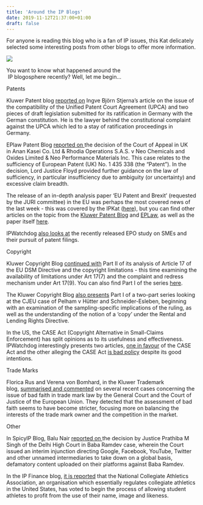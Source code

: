 ```yaml
---
title: 'Around the IP Blogs'
date: 2019-11-12T21:37:00+01:00
draft: false
---
```


For anyone is reading this blog who is a fan of IP issues, this Kat delicately selected some interesting posts from other blogs to offer more information.   

  

[![](https://1.bp.blogspot.com/-gDR23zQfE8Y/XcnpRQfqq_I/AAAAAAAAAJg/QJqFobgPUpsQJsB_5SXvyB_-QqST4Pb8ACEwYBhgL/s200/5653464260_b041f330de_o.jpg)](https://1.bp.blogspot.com/-gDR23zQfE8Y/XcnpRQfqq_I/AAAAAAAAAJg/QJqFobgPUpsQJsB_5SXvyB_-QqST4Pb8ACEwYBhgL/s1600/5653464260_b041f330de_o.jpg)

You want to know what happened around the  
 IP blogosphere recently? Well, let me begin...

Patents

  

Kluwer Patent blog [reported on](http://patentblog.kluweriplaw.com/2019/11/01/ingve-stjerna-examination-compatibility-upca-with-german-and-eu-law-was-deficient/) Ingve Björn Stjerna’s article on the issue of the compatibility of the Unified Patent Court Agreement (UPCA) and two pieces of draft legislation submitted for its ratification in Germany with the German constitution. He is the lawyer behind the constitutional complaint against the UPCA which led to a stay of ratification proceedings in Germany.

  

EPlaw Patent Blog [reported on ](http://eplaw.org/uk-anan-kasei-rhodia-operations-v-neo-chemicals-and-oxides/)the decision of the Court of Appeal in UK in Anan Kasei Co. Ltd & Rhodia Operations S.A.S. v Neo Chemicals and Oxides Limited & Neo Performance Materials Inc. This case relates to the sufficiency of European Patent (UK) No. 1 435 338 (the “Patent”). In the decision, Lord Justice Floyd provided further guidance on the law of sufficiency, in particular insufficiency due to ambiguity (or uncertainty) and excessive claim breadth.

  

The release of an in-depth analysis paper ‘EU Patent and Brexit’ (requested by the JURI committee) in the EU was perhaps the most covered news of the last week - this was covered by the IPKat ([here](http://ipkitten.blogspot.com/2019/11/can-uk-become-and-stay-member-of-upc.html?m=1)), but you can find other articles on the topic from the [Kluwer Patent Blog](http://patentblog.kluweriplaw.com/2019/11/07/paper-ep-cjeu-opinion-1-09-doesnt-exclude-non-eu-member-states-from-upc/) and [EPLaw](http://eplaw.org/eu-ep-paper-cjeu-case-law-does-not-expressly-exclude-the-possibility-to-allow-a-non-eu-member-state-to-form-part-of-the-upca/), as well as the paper itself [here](https://www.europarl.europa.eu/RegData/etudes/IDAN/2019/596800/IPOL_IDA(2019)596800_EN.pdf).

  

IPWatchdog [also looks at](https://www.ipwatchdog.com/2019/11/04/european-patent-office-study-shows-patents-matter-for-smes-economic-growth/id=115583/) the recently released EPO study on SMEs and their pursuit of patent filings.

  

Copyright

  

Kluwer Copyright Blog [continued with](http://copyrightblog.kluweriplaw.com/2019/11/04/the-new-copyright-directive-article-17-and-copyright-limitations-picking-two-cherries-and-leaving-the-rest-to-spoil-part-ii/) Part II of its analysis of Article 17 of the EU DSM Directive and the copyright limitations - this time examining the availability of limitations under Art 17(7) and the complaint and redress mechanism under Art 17(9). You can also find Part I of the series [here](http://copyrightblog.kluweriplaw.com/2019/10/29/the-new-copyright-directive-article-17-and-copyright-limitations-picking-two-cherries-and-leaving-the-rest-to-spoil-part-i/).

  

The Kluwer Copyright Blog [also presents](http://copyrightblog.kluweriplaw.com/2019/11/06/sample-sample-in-my-song-can-they-tell-where-you-are-from-the-pelham-judgment-part-i/) Part I of a two-part series looking at the CJEU case of Pelham v Hütter and Schneider-Esleben, beginning with an examination of the sampling-specific implications of the ruling, as well as the understanding of the notion of a ‘copy’ under the Rental and Lending Rights Directive.

  

In the US, the CASE Act (Copyright Alternative in Small-Claims Enforcement) has split opinions as to its usefulness and effectiveness. IPWatchdog interestingly presents two articles, [one in favour](https://www.ipwatchdog.com/2019/11/08/filling-holes-case-act-good-intention-meets-good-policy/id=115695/) of the CASE Act and the other alleging the CASE Act [is bad policy](https://www.ipwatchdog.com/2019/11/04/case-act-good-intentions-bad-policy/id=115539/) despite its good intentions.

  

Trade Marks

  

Florica Rus and Verena von Bomhard, in the Kluwer Trademark blog, [summarised and commented](http://trademarkblog.kluweriplaw.com/2019/10/31/the-bad-faith-conundrum-in-the-eu-continues-koton-sky-ann-taylor-neymar-cafe-del-mar/) on several recent cases concerning the issue of bad faith in trade mark law by the General Court and the Court of Justice of the European Union. They detected that the assessment of bad faith seems to have become stricter, focusing more on balancing the interests of the trade mark owner and the competition in the market.

  

Other

  

In SpicyIP Blog, Balu Nair [reported on ](https://spicyip.com/2019/11/delhi-hc-gives-expansive-interpretation-to-section-79-of-it-act-issues-global-blocking-order.html)the decision by Justice Prathiba M Singh of the Delhi High Court in Baba Ramdev case, wherein the Court issued an interim injunction directing Google, Facebook, YouTube, Twitter and other unnamed intermediaries to take down on a global basis, defamatory content uploaded on their platforms against Baba Ramdev.

  

In the IP Finance blog, [it is reported](http://www.ip.finance/2019/10/us-collegiate-athletes-to-profit-from.html) that the National Collegiate Athletics Association, an organisation which essentially regulates collegiate athletics in the United States, has voted to begin the process of allowing student athletes to profit from the use of their name, image and likeness.
